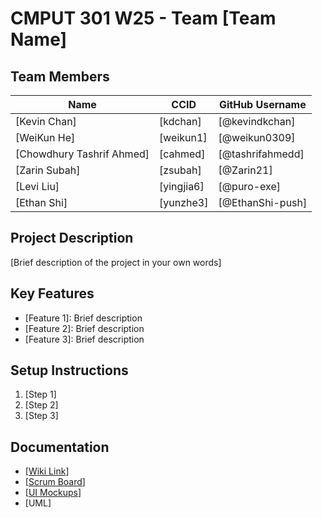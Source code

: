 # CMPUT 301 W25 - Team [Team Name]

## Team Members

| Name        | CCID   | GitHub Username |
| ----------- | ------ | --------------- |
| [Kevin Chan] | [kdchan] | [@kevindkchan]     |
| [WeiKun He] | [weikun1] | [@weikun0309]     |
| [Chowdhury Tashrif Ahmed] | [cahmed] | [@tashrifahmedd]     |
| [Zarin Subah] | [zsubah] | [@Zarin21]     |
| [Levi Liu] | [yingjia6] | [@puro-exe]     |
| [Ethan Shi] | [yunzhe3] | [@EthanShi-push]     |

## Project Description

[Brief description of the project in your own words]

## Key Features

- [Feature 1]: Brief description
- [Feature 2]: Brief description
- [Feature 3]: Brief description

## Setup Instructions

1. [Step 1]
2. [Step 2]
3. [Step 3]

## Documentation

- [[Wiki Link](https://github.com/cmput301-w25/project-unemployedavengers/wiki)]
- [[Scrum Board](https://github.com/orgs/cmput301-w25/projects/63)]
- [[UI Mockups](https://github.com/cmput301-w25/project-unemployedavengers/wiki/UI-Mockup)]
- [UML]
